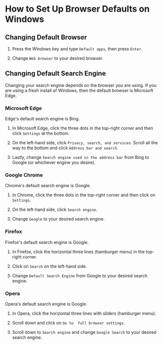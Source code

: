 # How to Set Up Browser Defaults on Windows

## Changing Default Browser

1. Press the Windows key and type `Default apps`,
then press `Enter`.

3. Change `Web browser` to your desired browser.

## Changing Default Search Engine

Changing your search engine depends on the browser you are
using. If you are using a fresh install of Windows, then
the default browser is Microsoft Edge.

### Microsoft Edge

Edge's default search engine is Bing.

1. In Microsoft Edge, click the three dots in the top-right
corner and then click `Settings` at the bottom.

2. On the left-hand side, click `Privacy, search, and services`.
Scroll all the way to the bottom and click `Address bar and search`.

3. Lastly, change `Search engine used in the address bar` from
Bing to Google (or whichever engine you desire).

### Google Chrome

Chrome's default search engine is Google.

1. In Chrome, click the three dots in the top-right corner and 
then click on `Settings`.

2. On the left-hand side, click `Search engine`.

3. Change `Google` to your desired search engine.

### Firefox

Firefox's default search engine is Google.

1. In Firefox, click the horizontal three lines (hamburger menu)
in the top-right corner.

2. Click on `Search` on the left-hand side.

3. Change `Default Search Engine` from Google to your desired 
search engine.

### Opera

Opera's default search engine is Google.

1. In Opera, click the horizontal three lines with sliders
(hamburger menu).

2. Scroll down and click on `Go to 
full browser settings`.

3. Scroll down to `Search engine` and change `Google Search`
to your desired search engine.
